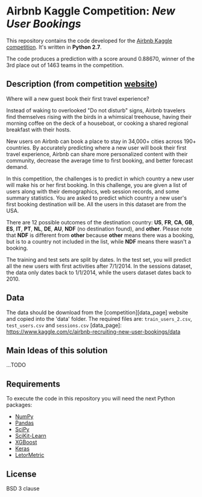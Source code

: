 # Airbnb Kaggle Competition: *New User Bookings*

This repository contains the code developed for the [Airbnb Kaggle
competition][competition]. It's written in **Python 2.7**. 

The code produces a prediction with a score around 0.88670, winner of the 3rd 
place out of 1463 teams in the competition.

[competition]: https://www.kaggle.com/c/airbnb-recruiting-new-user-bookings

## Description (from competition [website][competition])

Where will a new guest book their first travel experience?

Instead of waking to overlooked "Do not disturb" signs, Airbnb travelers find themselves rising with the birds in a whimsical treehouse, having their morning coffee on the deck of a houseboat, or cooking a shared regional breakfast with their hosts.

New users on Airbnb can book a place to stay in 34,000+ cities across 190+ countries. By accurately predicting where a new user will book their first travel experience, Airbnb can share more personalized content with their community, decrease the average time to first booking, and better forecast demand.

In this competition, the challenges is to predict in which country a new user will make his or her first booking. 
In this challenge, you are given a list of users along with their demographics, web session records, and some summary statistics. You are asked to predict which country a new user's first booking destination will be. All the users in this dataset are from the USA.

There are 12 possible outcomes of the destination country: **US**, **FR**, **CA**, **GB**, **ES**, **IT**, **PT**, **NL**, **DE**, **AU**, **NDF** (no destination found), and **other**. Please note that **NDF** is different from **other** because **other** means there was a booking, but is to a country not included in the list, while **NDF** means there wasn't a booking.

The training and test sets are split by dates. In the test set, you will predict all the new users with first activities after 7/1/2014. In the sessions dataset, the data only dates back to 1/1/2014, while the users dataset dates back to 2010. 

## Data
The data should be download from the [competition][data_page] website and copied into the 'data' folder. The required files are: `train_users_2.csv`, `test_users.csv` and `sessions.csv`
[data_page]: https://www.kaggle.com/c/airbnb-recruiting-new-user-bookings/data

## Main Ideas of this solution

...TODO

## Requirements

To execute the code in this repository you will need the next Python packages:

- [NumPy](http://www.numpy.org/)
- [Pandas](http://pandas.pydata.org/)
- [SciPy](http://www.scipy.org/)
- [SciKit-Learn](http://scikit-learn.org/stable/)
- [XGBoost](https://github.com/dmlc/xgboost)
- [Keras](https://github.com/fchollet/keras)
- [LetorMetric](https://gist.github.com/adamliesko/dddaa52c4b05b9a581b3)

## License
BSD 3 clause
